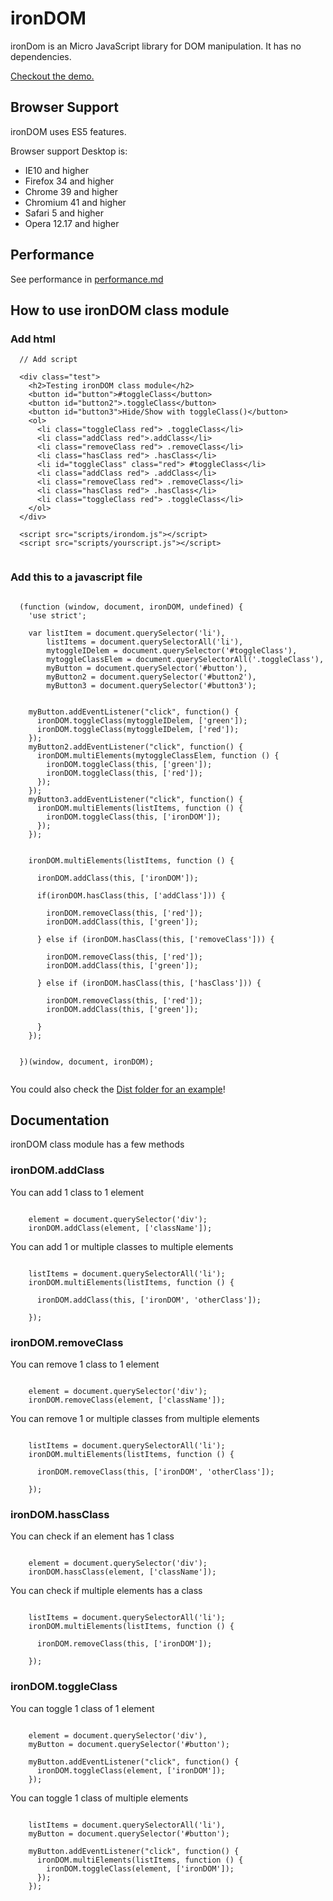 ironDOM
=======

ironDom is an Micro JavaScript library for DOM manipulation. It has no dependencies.

[Checkout the demo.](http://irondom.github.io/ironDOM-class-module)

## Browser Support
ironDOM uses ES5 features.

Browser support Desktop is:
- IE10 and higher
- Firefox 34 and higher
- Chrome 39 and higher
- Chromium 41 and higher
- Safari 5 and higher
- Opera 12.17 and higher

## Performance

See performance in [performance.md](https://github.com/ironDOM/ironDOM-class-module/blob/master/performance.md)


## How to use ironDOM class module

### Add html
```
  // Add script
        
  <div class="test">
    <h2>Testing ironDOM class module</h2>
    <button id="button">#toggleClass</button>
    <button id="button2">.toggleClass</button>
    <button id="button3">Hide/Show with toggleClass()</button>
    <ol>
      <li class="toggleClass red"> .toggleClass</li>
      <li class="addClass red">.addClass</li>
      <li class="removeClass red"> .removeClass</li>
      <li class="hasClass red"> .hasClass</li>
      <li id="toggleClass" class="red"> #toggleClass</li>
      <li class="addClass red"> .addClass</li>
      <li class="removeClass red"> .removeClass</li>
      <li class="hasClass red"> .hasClass</li>
      <li class="toggleClass red"> .toggleClass</li>
    </ol>
  </div>
  
  <script src="scripts/irondom.js"></script>
  <script src="scripts/yourscript.js"></script>
  
```

### Add this to a javascript file
```

  (function (window, document, ironDOM, undefined) {
    'use strict';
  
    var listItem = document.querySelector('li'),
        listItems = document.querySelectorAll('li'),
        mytoggleIDelem = document.querySelector('#toggleClass'),
        mytoggleClassElem = document.querySelectorAll('.toggleClass'),
        myButton = document.querySelector('#button'),
        myButton2 = document.querySelector('#button2'),
        myButton3 = document.querySelector('#button3');
  
  
    myButton.addEventListener("click", function() {
      ironDOM.toggleClass(mytoggleIDelem, ['green']);
      ironDOM.toggleClass(mytoggleIDelem, ['red']);
    });
    myButton2.addEventListener("click", function() {
      ironDOM.multiElements(mytoggleClassElem, function () {
        ironDOM.toggleClass(this, ['green']);
        ironDOM.toggleClass(this, ['red']);
      });
    });
    myButton3.addEventListener("click", function() {
      ironDOM.multiElements(listItems, function () {
        ironDOM.toggleClass(this, ['ironDOM']);
      });
    });
  
  
    ironDOM.multiElements(listItems, function () {
  
      ironDOM.addClass(this, ['ironDOM']);
  
      if(ironDOM.hasClass(this, ['addClass'])) {
  
        ironDOM.removeClass(this, ['red']);
        ironDOM.addClass(this, ['green']);
  
      } else if (ironDOM.hasClass(this, ['removeClass'])) {
  
        ironDOM.removeClass(this, ['red']);
        ironDOM.addClass(this, ['green']);
  
      } else if (ironDOM.hasClass(this, ['hasClass'])) {
  
        ironDOM.removeClass(this, ['red']);
        ironDOM.addClass(this, ['green']);
  
      }
    });
  
  
  })(window, document, ironDOM);


```

You could also check the [Dist folder for an example](https://github.com/ironDOM/ironDOM-class-module/tree/master/dist)! 


## Documentation

ironDOM class module has a few methods

### ironDOM.addClass

You can add 1 class to 1 element
```

    element = document.querySelector('div');
    ironDOM.addClass(element, ['className']);

```

You can add 1 or multiple classes to multiple elements
```
    
    listItems = document.querySelectorAll('li');
    ironDOM.multiElements(listItems, function () {
  
      ironDOM.addClass(this, ['ironDOM', 'otherClass']);
    
    });

```

### ironDOM.removeClass

You can remove 1 class to 1 element
```

    element = document.querySelector('div');
    ironDOM.removeClass(element, ['className']);

```
You can remove 1 or multiple classes from multiple elements
```
    
    listItems = document.querySelectorAll('li');
    ironDOM.multiElements(listItems, function () {
  
      ironDOM.removeClass(this, ['ironDOM', 'otherClass']);
    
    });

```


### ironDOM.hassClass

You can check if an element has 1 class
```

    element = document.querySelector('div');
    ironDOM.hassClass(element, ['className']);

```

You can check if multiple elements has a class
```
    
    listItems = document.querySelectorAll('li');
    ironDOM.multiElements(listItems, function () {
  
      ironDOM.removeClass(this, ['ironDOM']);
    
    });

```


### ironDOM.toggleClass

You can toggle 1 class of 1 element

```

    element = document.querySelector('div'),
    myButton = document.querySelector('#button');
    
    myButton.addEventListener("click", function() {
      ironDOM.toggleClass(element, ['ironDOM']);
    });

```

You can toggle 1 class of multiple elements

```

    listItems = document.querySelectorAll('li'),
    myButton = document.querySelector('#button');
    
    myButton.addEventListener("click", function() {
      ironDOM.multiElements(listItems, function () {
        ironDOM.toggleClass(element, ['ironDOM']);
      });
    });

```
